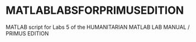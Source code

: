 # MATLABLABSFORPRIMUSEDITION

MATLAB script for Labs 5 of the HUMANITARIAN MATLAB LAB MANUAL / PRIMUS EDITION 
